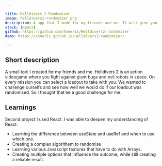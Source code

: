 ```yaml
---

title: Helldivers 2 Randomizer
image: helldivers2-randomizer.png
description: A app that I made for my friends and me. It will give you a random loadout for the videogame Helldivers 2!
stack: [React]
github: https://github.com/Xoneris/Helldivers2-randomizer
demo: https://xoneris.github.io/Helldivers2-randomizer/

---
```


## Short description
A small tool I created for my friends and me. Helldivers 2 is an action videogame where you fight against giant bugs and evil robots in space. On every mission you can select a loadout to take with you. We wanted to challenge ourselfs and see how well we would do if our loadout was randomised. So I thought that be a good challenge for me.

## Learnings
Second project I used React. I was able to deepen my understanding of React: 
- Learning the difference between useState and useRef and when to use which one. 
- Creating a complex algorithem to randomise
- Learning various Javascript features that have to do with Arrays.
- Creating multiple options that influence the outcome, while still creating a reliable result.